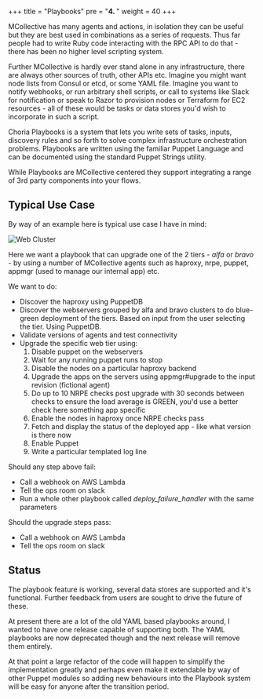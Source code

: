 +++
title = "Playbooks"
pre = "<b>4. </b>"
weight = 40
+++

MCollective has many agents and actions, in isolation they can be useful but they are best used in combinations as a series of requests.  Thus far people had to write Ruby code interacting with the RPC API to do that - there has been no higher level scripting system.

Further MCollective is hardly ever stand alone in any infrastructure, there are always other sources of truth, other APIs etc.  Imagine you might want node lists from Consul or etcd, or some YAML file.  Imagine you want to notify webhooks, or run arbitrary shell scripts, or call to systems like Slack for notification or speak to Razor to provision nodes or Terraform for EC2 resources - all of these would be tasks or data stores you'd wish to incorporate in such a script.

Choria Playbooks is a system that lets you write sets of tasks, inputs, discovery rules and so forth to solve complex infrastructure orchestration problems. Playbooks are written using the familiar Puppet Language and can be documented using the standard Puppet Strings utility.

While Playbooks are MCollective centered they support integrating a range of 3rd party components into your flows.

## Typical Use Case

By way of an example here is typical use case I have in mind:

![Web Cluster](../playbooks-use-case.png)

Here we want a playbook that can upgrade one of the 2 tiers - *alfa* or *bravo* - by using a number of MCollective agents such as haproxy, nrpe, puppet, appmgr (used to manage our internal app) etc.

We want to do:

  * Discover the haproxy using PuppetDB
  * Discover the webservers grouped by alfa and bravo clusters to do blue-green deployment of the tiers. Based on input from the user selecting the tier. Using PuppetDB.
  * Validate versions of agents and test connectivity
  * Upgrade the specific web tier using:
    1. Disable puppet on the webservers
    1. Wait for any running puppet runs to stop
    1. Disable the nodes on a particular haproxy backend
    1. Upgrade the apps on the servers using appmgr#upgrade to the input revision (fictional agent)
    1. Do up to 10 NRPE checks post upgrade with 30 seconds between checks to ensure the load average is GREEN, you'd use a better check here something app specific
    1. Enable the nodes in haproxy once NRPE checks pass
    1. Fetch and display the status of the deployed app - like what version is there now
    1. Enable Puppet
    1. Write a particular templated log line

Should any step above fail:

  * Call a webhook on AWS Lambda
  * Tell the ops room on slack
  * Run a whole other playbook called *deploy_failure_handler* with the same parameters

Should the upgrade steps pass:

  * Call a webhook on AWS Lambda
  * Tell the ops room on slack

## Status

The playbook feature is working, several data stores are supported and it's functional.  Further feedback from users are sought to drive the future of these.

At present there are a lot of the old YAML based playbooks around, I wanted to have one release capable of supporting both.  The YAML playbooks are now deprecated though and the next release will remove them entirely.

At that point a large refactor of the code will happen to simplify the implementation greatly and perhaps even make it extendable by way of other Puppet modules so adding new behaviours into the Playbook system will be easy for anyone after the transition period.
